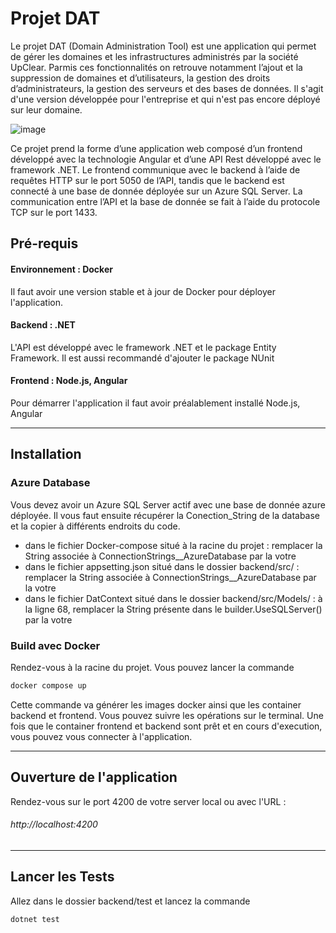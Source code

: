 # Projet DAT
Le projet DAT (Domain Administration Tool) est une application qui permet de gérer les domaines et les infrastructures administrés par la société UpClear.
Parmis ces fonctionnalités on retrouve notamment l’ajout et la suppression de domaines et d’utilisateurs, la gestion des droits d’administrateurs, la gestion des serveurs et des bases de données.
Il s'agit d'une version développée pour l'entreprise et qui n'est pas encore déployé sur leur domaine.


![image](https://github.com/mickael99/PISTL/assets/57686550/bc04fba3-7c9c-4578-899c-b02e93b24808)


Ce projet prend la forme d’une application web composé d’un frontend développé avec la technologie Angular et d’une API Rest développé avec le framework .NET. Le frontend communique
avec le backend à l’aide de requêtes HTTP sur le port 5050 de l’API, tandis que le backend est connecté à une base de donnée déployée sur un Azure SQL Server. La communication entre l’API
et la base de donnée se fait à l’aide du protocole TCP sur le port 1433.

## Pré-requis
#### Environnement : Docker
Il faut avoir une version stable et à jour de Docker pour déployer l'application.

#### Backend : .NET
L'API est développé avec le framework .NET et le package Entity Framework. Il est aussi recommandé d'ajouter le package NUnit

#### Frontend : Node.js, Angular
Pour démarrer l'application il faut avoir préalablement installé Node.js, Angular

---

## Installation
### Azure Database
Vous devez avoir un Azure SQL Server actif avec une base de donnée azure déployée. Il vous faut ensuite récupérer la Conection_String de la database et la copier à différents endroits du code.
 - dans le fichier Docker-compose situé à la racine du projet : remplacer la String associée à ConnectionStrings__AzureDatabase par la votre
 - dans le fichier appsetting.json situé dans le dossier backend/src/ : remplacer la String associée à ConnectionStrings__AzureDatabase par la votre
 - dans le fichier DatContext situé dans le dossier backend/src/Models/ : à la ligne 68, remplacer la String présente dans le builder.UseSQLServer() par la votre
   
### Build avec Docker
Rendez-vous à la racine du projet. 
Vous pouvez lancer la commande 
```bash
docker compose up
```
Cette commande va générer les images docker ainsi que les container backend et frontend. Vous pouvez suivre les opérations sur le terminal.
Une fois que le container frontend et backend sont prêt et en cours d'execution, vous pouvez vous connecter à l'application.

---

## Ouverture de l'application
Rendez-vous sur le port 4200 de votre server local ou avec l'URL :
###### http://localhost:4200

---

## Lancer les Tests
Allez dans le dossier backend/test et lancez la commande
```bash
dotnet test
```

